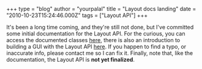 +++
type = "blog"
author = "yourpalal"
title = "Layout docs landing"
date = "2010-10-23T15:24:46.000Z"
tags = ["Layout API"]
+++

It's been a long time coming, and they're still not done, but I've committed some initial documentation for the Layout API. For the curious, you can access the documented classes <a href="http://api.haiku-os.org/group__interface.html">here</a>, there is also an introduction to building a GUI with the Layout API <a href="http://api.haiku-os.org/layout_intro.html">here</a>. If you happen to find a typo, or inaccurate info, please contact me so I can fix it. Finally, note that, like the documentation, the Layout API is <b>not yet finalized</b>.